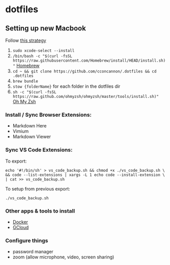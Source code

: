 # dotfiles 

## Setting up new Macbook 

Follow [this strategy](https://www.jakewiesler.com/blog/managing-dotfiles) 

1. `sudo xcode-select --install` 
2. `/bin/bash -c "$(curl -fsSL https://raw.githubusercontent.com/Homebrew/install/HEAD/install.sh)"` [Homebrew](https://brew.sh/)
3. `cd ~ && git clone https://github.com/cconcannon/.dotfiles && cd .dotfiles`
4. `brew bundle`
5. `stow {folderName}` for each folder in the dotfiles dir
6. `sh -c "$(curl -fsSL https://raw.github.com/ohmyzsh/ohmyzsh/master/tools/install.sh)"` [Oh My Zsh](https://ohmyz.sh/#install)

### Install / Sync Browser Extensions:

- Markdown Here
- Vimium
- Markdown Viewer

### Sync VS Code Extensions:

To export:

```shell
echo '#!/bin/sh' > vs_code_backup.sh && chmod +x ./vs_code_backup.sh \
&& code --list-extensions | xargs -L 1 echo code --install-extension \
| cat >> vs_code_backup.sh
```

To setup from previous export:

`./vs_code_backup.sh`

### Other apps & tools to install

- [Docker](https://www.docker.com)
- [GCloud](https://cloud.google.com/sdk/docs/install-sdk)

### Configure things

- password manager
- zoom (allow microphone, video, screen sharing)
